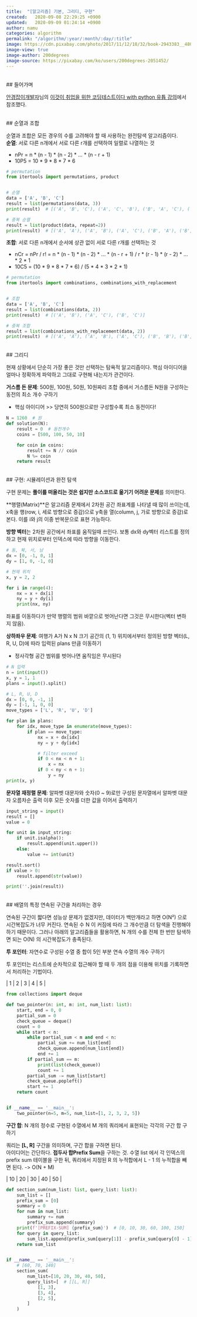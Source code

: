 ```yaml
---
title:  "[알고리즘] 기본, 그리디, 구현"
created:   2020-09-08 22:29:25 +0900
updated:   2020-09-09 01:24:14 +0900
author: namu
categories: algorithm
permalink: "/algorithm/:year/:month/:day/:title"
image: https://cdn.pixabay.com/photo/2017/11/12/18/32/book-2943383__480.png
image-view: true
image-author: 200degrees
image-source: https://pixabay.com/ko/users/200degrees-2051452/
---
```


<br>
## 들어가며

[안경잡이개발자](https://ndb796.tistory.com/)님의
[이것이 취업을 위한 코딩테스트이다 with python 유튭 강의](https://www.youtube.com/watch?v=Lytj_xcw8mE&list=PLRx0vPvlEmdBFBFOoK649FlEMouHISo8N)에서
참조했다.

<br>
## 순열과 조합

순열과 조합은 모든 경우의 수를 고려해야 할 때 사용하는 완전탐색 알고리즘이다.<br>
**순열**: 서로 다른 n개에서 서로 다른 r개를 선택하여 일렬로 나열하는 것
- nPr = n * (n - 1) * (n - 2) * ... * (n - r + 1)
- 10P5 = 10 * 9 * 8 * 7 * 6

```python
# permutation
from itertools import permutations, product


# 순열
data = ['A', 'B', 'C']
result = list(permutations(data, 3))
print(result)  # [('A', 'B', 'C'), ('A', 'C', 'B'), ('B', 'A', 'C'), ('B', 'C', 'A'), ('C', 'A', 'B'), ('C', 'B', 'A')]

# 중복 순열
result = list(product(data, repeat=2))
print(result)  # [('A', 'A'), ('A', 'B'), ('A', 'C'), ('B', 'A'), ('B', 'B'), ('B', 'C'), ('C', 'A'), ('C', 'B'), ('C', 'C')]
```

**조합**: 서로 다른 n개에서 순서에 상관 없이 서로 다른 r개를 선택하는 것
- nCr = nPr / r! = n * (n - 1) * (n - 2) * ... * (n - r + 1) / r * (r - 1) * (r - 2) * ... * 2 * 1
- 10C5 = (10 * 9 * 8 * 7 * 6) / (5 * 4 * 3 * 2 * 1)

```python
# permutation
from itertools import combinations, combinations_with_replacement


# 조합
data = ['A', 'B', 'C']
result = list(combinations(data, 2))
print(result)  # [('A', 'B'), ('A', 'C'), ('B', 'C')]

# 중복 조합
result = list(combinations_with_replacement(data, 2))
print(result)  # [('A', 'A'), ('A', 'B'), ('A', 'C'), ('B', 'B'), ('B', 'C'), ('C', 'C')]
```

<br>
## 그리디

현재 상황에서 단순히 가장 좋은 것만 선택하는 탐욕적 알고리즘이다.
핵심 아이디어을 얼마나 정확하게 파악하고 그대로 구현해 내는지가 관건이다.

**거스름 돈 문제**: 500원, 100원, 50원, 10원짜리 조합 중에서 거스름돈 N원을 구성하는 동전의 최소 개수 구하기
- 핵심 아이디어 >> 당연히 500원으로만 구성할수록 최소 동전이다!

```python
N = 1260  # 원
def solution(N):
    result = 0  # 동전개수
    coins = [500, 100, 50, 10]

    for coin in coins:
        result += N // coin
        N %= coin
    return result
```

<br>
## 구현: 시뮬레이션과 완전 탐색

구현 문제는 **풀이를 떠올리는 것은 쉽지만 소스코드로 옮기기 어려운 문제**를 의미한다.

**행렬(Matrix)**은 알고리즘 문제에서 2차원 공간 좌표계를 나타낼 때 많이 쓰이는데,
x축을 행(row, i, 세로 방향으로 증감)으로 y축을 열(column, j, 가로 방향으로 증감)로 본다. 이를 i와 j의 이중 반복문으로 표현 가능하다.

**방향 벡터**는 2차원 공간에서 좌표를 움직일때 쓰인다. 보통 dx와 dy벡터 리스트를 정의하고 현재 위치로부터 인덱스에 따라 방향을 이동한다.
```python
# 동, 북, 서, 남
dx = [0, -1, 0, 1]
dy = [1, 0, -1, 0]

# 현재 위치
x, y = 2, 2

for i in range(4):
    nx = x + dx[i]
    ny = y + dy[i]
    print(nx, ny)
```
좌표를 이동하다가 만약 행렬의 범위 바깥으로 벗어난다면 그것은 무시한다(벡터 변하지 않음).

**상하좌우 문제**: 여행가 A가 N x N 크기 공간의 (1, 1) 위치에서부터 정의된 방향 벡터(L, R, U, D)에 따라
입력된 plans 만큼 이동하기
- 정사각형 공간 범위를 벗어나면 움직임은 무시된다

```python
# N 입력
n = int(input())
x, y = 1, 1
plans = input().split()

# L, R, U, D
dx = [0, 0, -1, 1]
dy = [-1, 1, 0, 0]
move_types = ['L', 'R', 'U', 'D']

for plan in plans:
    for idx, move_type in enumerate(move_types):
        if plan == move_type:
            nx = x + dx[idx]
            ny = y + dy[idx]

            # filter exceed
            if 0 < nx < n + 1:
                x = nx
            if 0 < ny < n + 1:
                y = ny
print(x, y)
```

**문자열 재정렬 문제**: 알파벳 대문자와 숫자(0 ~ 9)로만 구성된 문자열에서 알파벳 대문자 오름차순 출력 이후
모든 숫자를 더한 값을 이어서 출력하기
```python
input_string = input()
result = []
value = 0

for unit in input_string:
    if unit.isalpha():
        result.append(unit.upper())
    else:
        value += int(unit)

result.sort()
if value > 0:
    result.append(str(value))

print(''.join(result))
```

<br>
## 배열의 특정 연속된 구간을 처리하는 경우

연속된 구간이 짧다면 성능상 문제가 없겠지만, 데이터가 백만개라고 하면 O(N²) 으로 시간복잡도가 너무 커진다.
연속된 수 N 이 커짐에 따라 그 개수만큼 더 탐색을 진행해야 하기 때문이다.
그러나 아래의 알고리즘들을 활용하면, N 개의 수를 전체 한 번만 탐색하면 되는 O(N) 의 시간복잡도가 충족된다. 

**투 포인터**: 자연수로 구성된 수열 중 합이 5인 부분 연속 수열의 개수 구하기

투 포인터는 리스트에 순차적으로 접근해야 할 때 두 개의 점을 이용해 위치를 기록하면서 처리하는 기법이다.

| 1 | 2 | 3 | 4 | 5 |

```python
from collections import deque

def two_pointer(n: int, m: int, num_list: list):
    start, end = 0, 0
    partial_sum = 0
    check_queue = deque()
    count = 0
    while start < n:
        while partial_sum < m and end < n:
            partial_sum += num_list[end]
            check_queue.append(num_list[end])
            end += 1
        if partial_sum == m:
            print(list(check_queue))
            count += 1
        partial_sum -= num_list[start]
        check_queue.popleft()
        start += 1
    return count


if __name__ == '__main__':
    two_pointer(n=5, m=5, num_list=[1, 2, 3, 2, 5])
```

**구간 합**: N 개의 정수로 구현된 수열에서 M 개의 쿼리에서 표현되는 각각의 구간 합 구하기

쿼리는 **[L, R]** 구간을 의미하며, 구간 합을 구하면 된다.<br>
아이디어는 간단하다. **접두사 합Prefix Sum**을 구하는 것.
수열 list 에서 각 인덱스의 prefix sum 테이블을 구한 뒤,
쿼리에서 지정된 R 의 누적합에서 L - 1 의 누적합을 빼면 된다. -> O(N + M)

| 10 | 20 | 30 | 40 | 50 |

```python
def section_sum(num_list: list, query_list: list):
    sum_list = []
    prefix_sum = [0]
    summary = 0
    for num in num_list:
        summary += num
        prefix_sum.append(summary)
    print(f'[PREFIX-SUM] {prefix_sum}')  # [0, 10, 30, 60, 100, 150]
    for query in query_list:
        sum_list.append(prefix_sum[query[1]] - prefix_sum[query[0] - 1])
    return sum_list


if __name__ == '__main__':
    # [60, 70, 140]
    section_sum(
        num_list=[10, 20, 30, 40, 50],
        query_list=[  # [[L, R]]
            [1, 3],
            [3, 4],
            [2, 5],
        ]
    )
```
